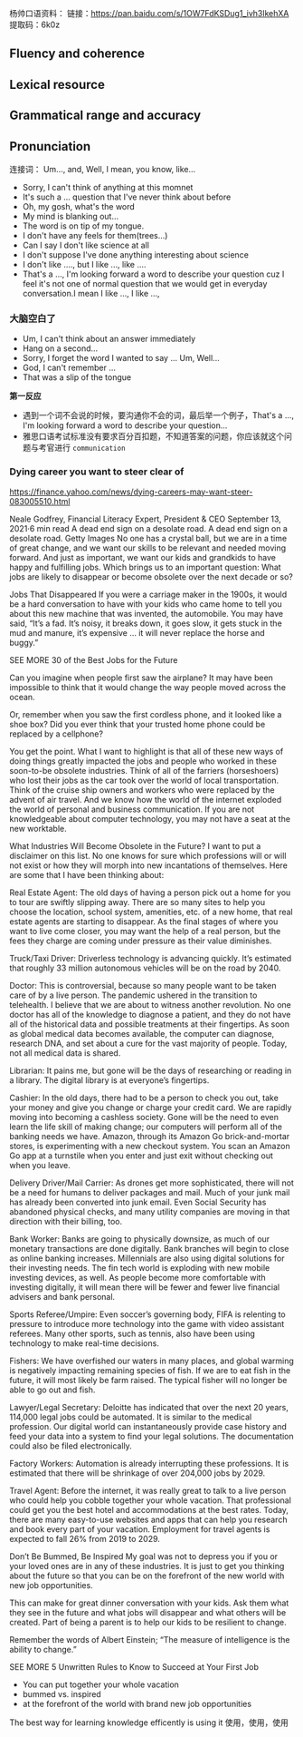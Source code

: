 杨帅口语资料：
链接：https://pan.baidu.com/s/1OW7FdKSDug1_ivh3lkehXA 
提取码：6k0z 



## Fluency and coherence 
## Lexical resource
## Grammatical range and accuracy 
## Pronunciation


连接词：
Um..., and, Well, I mean, you know, like...

- Sorry, I can't think of anything at this momnet
- It's such a ... question that I've never think about before
- Oh, my gosh, what's the word
- My mind is blanking out...
- The word is on tip of my tongue.
- I don't have any feels for them(trees...)
- Can I say I don't like science at all
- I don't suppose I've done anything interesting about science
- I don't like ...., but I like ..., like ....
- That's a ..., I'm looking forward a word to describe your question cuz I feel it's not one of normal question that we would get in everyday conversation.I mean I like ..., I like ..., 

### 大脑空白了

- Um, I can't think about an answer immediately
- Hang on a second...
- Sorry, I forget the word I wanted to say ... Um, Well...
- God, I can't remember ...
- That was a slip of the tongue


**第一反应**

- 遇到一个词不会说的时候，要沟通你不会的词，最后举一个例子，That's a ..., I'm looking forward a word to describe your question...
- 雅思口语考试标准没有要求百分百扣题，不知道答案的问题，你应该就这个问题与考官进行 `communication`

### Dying career you want to steer clear of
https://finance.yahoo.com/news/dying-careers-may-want-steer-083005510.html

Neale Godfrey, Financial Literacy Expert, President & CEO
September 13, 2021·6 min read
A dead end sign on a desolate road.
A dead end sign on a desolate road. Getty Images
No one has a crystal ball, but we are in a time of great change, and we want our skills to be relevant and needed moving forward. And just as important, we want our kids and grandkids to have happy and fulfilling jobs. Which brings us to an important question: What jobs are likely to disappear or become obsolete over the next decade or so?

Jobs That Disappeared
If you were a carriage maker in the 1900s, it would be a hard conversation to have with your kids who came home to tell you about this new machine that was invented, the automobile. You may have said, “It’s a fad. It’s noisy, it breaks down, it goes slow, it gets stuck in the mud and manure, it’s expensive … it will never replace the horse and buggy.”

SEE MORE 30 of the Best Jobs for the Future

Can you imagine when people first saw the airplane? It may have been impossible to think that it would change the way people moved across the ocean.

Or, remember when you saw the first cordless phone, and it looked like a shoe box? Did you ever think that your trusted home phone could be replaced by a cellphone?

You get the point. What I want to highlight is that all of these new ways of doing things greatly impacted the jobs and people who worked in these soon-to-be obsolete industries. Think of all of the farriers (horseshoers) who lost their jobs as the car took over the world of local transportation. Think of the cruise ship owners and workers who were replaced by the advent of air travel. And we know how the world of the internet exploded the world of personal and business communication. If you are not knowledgeable about computer technology, you may not have a seat at the new worktable.

What Industries Will Become Obsolete in the Future?
I want to put a disclaimer on this list. No one knows for sure which professions will or will not exist or how they will morph into new incantations of themselves. Here are some that I have been thinking about:

Real Estate Agent: The old days of having a person pick out a home for you to tour are swiftly slipping away. There are so many sites to help you choose the location, school system, amenities, etc. of a new home, that real estate agents are starting to disappear. As the final stages of where you want to live come closer, you may want the help of a real person, but the fees they charge are coming under pressure as their value diminishes.

Truck/Taxi Driver: Driverless technology is advancing quickly. It’s estimated that roughly 33 million autonomous vehicles will be on the road by 2040.

Doctor: This is controversial, because so many people want to be taken care of by a live person. The pandemic ushered in the transition to telehealth. I believe that we are about to witness another revolution. No one doctor has all of the knowledge to diagnose a patient, and they do not have all of the historical data and possible treatments at their fingertips. As soon as global medical data becomes available, the computer can diagnose, research DNA, and set about a cure for the vast majority of people. Today, not all medical data is shared.

Librarian: It pains me, but gone will be the days of researching or reading in a library. The digital library is at everyone’s fingertips.

Cashier: In the old days, there had to be a person to check you out, take your money and give you change or charge your credit card. We are rapidly moving into becoming a cashless society. Gone will be the need to even learn the life skill of making change; our computers will perform all of the banking needs we have. Amazon, through its Amazon Go brick-and-mortar stores, is experimenting with a new checkout system. You scan an Amazon Go app at a turnstile when you enter and just exit without checking out when you leave.

Delivery Driver/Mail Carrier: As drones get more sophisticated, there will not be a need for humans to deliver packages and mail. Much of your junk mail has already been converted into junk email. Even Social Security has abandoned physical checks, and many utility companies are moving in that direction with their billing, too.

Bank Worker: Banks are going to physically downsize, as much of our monetary transactions are done digitally. Bank branches will begin to close as online banking increases. Millennials are also using digital solutions for their investing needs. The fin tech world is exploding with new mobile investing devices, as well. As people become more comfortable with investing digitally, it will mean there will be fewer and fewer live financial advisers and bank personal.

Sports Referee/Umpire: Even soccer’s governing body, FIFA is relenting to pressure to introduce more technology into the game with video assistant referees. Many other sports, such as tennis, also have been using technology to make real-time decisions.

Fishers: We have overfished our waters in many places, and global warming is negatively impacting remaining species of fish. If we are to eat fish in the future, it will most likely be farm raised. The typical fisher will no longer be able to go out and fish.

Lawyer/Legal Secretary: Deloitte has indicated that over the next 20 years, 114,000 legal jobs could be automated. It is similar to the medical profession. Our digital world can instantaneously provide case history and feed your data into a system to find your legal solutions. The documentation could also be filed electronically.

Factory Workers: Automation is already interrupting these professions. It is estimated that there will be shrinkage of over 204,000 jobs by 2029.

Travel Agent: Before the internet, it was really great to talk to a live person who could help you cobble together your whole vacation. That professional could get you the best hotel and accommodations at the best rates. Today, there are many easy-to-use websites and apps that can help you research and book every part of your vacation. Employment for travel agents is expected to fall 26% from 2019 to 2029.

Don’t Be Bummed, Be Inspired
My goal was not to depress you if you or your loved ones are in any of these industries. It is just to get you thinking about the future so that you can be on the forefront of the new world with new job opportunities.

This can make for great dinner conversation with your kids. Ask them what they see in the future and what jobs will disappear and what others will be created. Part of being a parent is to help our kids to be resilient to change.

Remember the words of Albert Einstein; “The measure of intelligence is the ability to change.”

SEE MORE 5 Unwritten Rules to Know to Succeed at Your First Job



- You can put together your whole vacation
- bummed vs. inspired
- at the forefront of the world with brand new job opportunities

The best way for learning knowledge efficently is using it 使用，使用，使用
